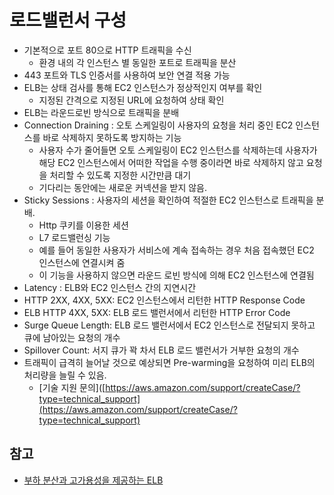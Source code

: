 # 로드밸런서 구성

* 기본적으로 포트 80으로 HTTP 트래픽을 수신
  * 환경 내의 각 인스턴스 별 동일한 포트로 트래픽을 분산
* 443 포트와 TLS 인증서를 사용하여 보안 연결 적용 가능
* ELB는 상태 검사를 통해 EC2 인스턴스가 정상적인지 여부를 확인
  * 지정된 간격으로 지정된 URL에 요청하여 상태 확인
* ELB는 라운드로빈 방식으로 트래픽을 분배
* Connection Draining : 오토 스케일링이 사용자의 요청을 처리 중인 EC2 인스턴스를 바로 삭제하지 못하도록 방지하는 기능
  * 사용자 수가 줄어들면 오토 스케일링이 EC2 인스턴스를 삭제하는데 사용자가 해당 EC2 인스턴스에서 어떠한 작업을 수행 중이라면 바로 삭제하지 않고 요청을 처리할 수 있도록 지정한 시간만큼 대기
  * 기다리는 동안에는 새로운 커넥션을 받지 않음.
* Sticky Sessions : 사용자의 세션을 확인하여 적절한 EC2 인스턴스로 트래픽을 분배.
  * Http 쿠키를 이용한 세션
  * L7 로드밸런싱 기능
  * 예를 들어 동일한 사용자가 서비스에 계속 접속하는 경우 처음 접속했던 EC2 인스턴스에 연결시켜 줌
  * 이 기능을 사용하지 않으면 라운드 로빈 방식에 의해 EC2 인스턴스에 연결됨
* Latency : ELB와 EC2 인스턴스 간의 지연시간
* HTTP 2XX, 4XX, 5XX: EC2 인스턴스에서 리턴한 HTTP Response Code
* ELB HTTP 4XX, 5XX: ELB 로드 밸런서에서 리턴한 HTTP Error Code
* Surge Queue Length: ELB 로드 밸런서에서 EC2 인스턴스로 전달되지 못하고 큐에 남아있는 요청의 개수
* Spillover Count: 서지 큐가 꽉 차서 ELB 로드 밸런서가 거부한 요청의 개수
* 트래픽이 급격히 늘어날 것으로 예상되면 Pre-warming을 요청하여 미리 ELB의 처리량을 늘릴 수 있음.
  * [기술 지원 문의]([https://aws.amazon.com/support/createCase/?type=technical_support](https://aws.amazon.com/support/createCase/?type=technical_support)



## 참고

* [부하 분산과 고가용성을 제공하는 ELB](http://pyrasis.com/book/TheArtOfAmazonWebServices/Chapter18)